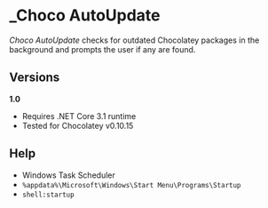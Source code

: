 # _Choco AutoUpdate
_Choco AutoUpdate_ checks for outdated Chocolatey packages in the background and prompts the user if any are found.

## Versions
__1.0__
* Requires .NET Core 3.1 runtime
* Tested for Chocolatey v0.10.15

## Help
* Windows Task Scheduler
* `%appdata%\Microsoft\Windows\Start Menu\Programs\Startup`
* `shell:startup`